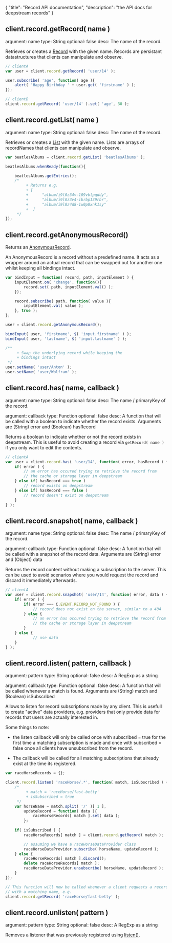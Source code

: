 {
	"title": "Record API documentation",
	"description": "the API docs for deepstream records"
}


client.record.getRecord( name )
--------------------------------
argument: name
type: String
optional: false
desc: The name of the record.

Retrieves or creates a [Record](record.html) with the given name. Records are persistant datastructures
that clients can manipulate and observe.

```javascript
// clientA
var user = client.record.getRecord( 'user/14' );

user.subscribe( 'age', function( age ){
	alert( 'Happy Birthday ' + user.get( 'firstname' ) );
});

// clientB
client.record.getRecord( 'user/14' ).set( 'age', 30 );
```

client.record.getList( name )
--------------------------------
argument: name
type: String
optional: false
desc: The name of the record.

Retrieves or creates a [List](list.html) with the given name. Lists are arrays of recordNames that clients
can manipulate and observe.

```javascript
var beatlesAlbums = client.record.getList( 'beatlesAlbums' );

beatlesAlbums.whenReady(function(){

	beatlesAlbums.getEntries();
	/*
		 + Returns e.g.
		 + [
		 +		"album/i9l0z34v-109vblpqddy", 
		 +		"album/i9l0z3v4-ibrbp139rbr", 
		 +		"album/i9l0z4d8-1w0p8xnk1sy" 
		 +	]
	 */
});
```

client.record.getAnonymousRecord()
--------------------------------
Returns an [AnonymousRecord](anonymous_record.html). 

An AnonymousRecord is a record without a predefined name. It
acts as a wrapper around an actual record that can
be swapped out for another one whilst keeping all bindings intact.

```javascript
var bindInput = function( record, path, inputElement ) {
	inputElement.on( 'change', function(){
		record.set( path, inputElement.val() );
	});

	record.subscribe( path, function( value ){
		inputElement.val( value );
	}, true );
};

user = client.record.getAnonymousRecord();

bindInput( user, 'firstname', $( 'input.firstname' ) );
bindInput( user, 'lastname', $( 'input.lastname' ) );

/**
	 + Swap the underlying record while keeping the
	 + bindings intact
 */
user.setName( 'user/Anton' );
user.setName( 'user/Wolfram' );
```

client.record.has( name, callback )
--------------------------------
argument: name
type: String
optional: false
desc: The name / primaryKey of the record.

argument: callback
type: Function
optional: false
desc: A function that will be called with a boolean to indicate whether the record exists. Arguments are (String) error and (Boolean) hasRecord

Returns a boolean to indicate whether or not the record exists in deepstream. This is useful to avoid creating a record via `getRecord( name )` if you only want to edit the contents.

```javascript
// clientA
var user = client.record.has( 'user/14', function( error, hasRecord ) {
	if( error ) {
		// an error has occured trying to retrieve the record from 
		// the cache or storage layer in deepstream
	} else if( hasRecord === true )
		// record exists on deepstream
	} else if( hasRecord === false )
		// record doesn't exist on deepstream
	}
} );
```

client.record.snapshot( name, callback )
--------------------------------
argument: name
type: String
optional: false
desc: The name / primaryKey of the record.

argument: callback
type: Function
optional: false
desc: A function that will be called with a snapshot of the record data. Arguments are (String) error and (Object) data

Returns the record content without making a subscription to the server. This can be used to avoid scenarios where you would request the record and discard 
it immediately afterwards.

```javascript
// clientA
var user = client.record.snapshot( 'user/14', function( error, data ) {
	if( error ) {
		if( error === C.EVENT.RECORD_NOT_FOUND ) {
			// record does not exist on the server, similar to a 404
		} else {
			// an error has occured trying to retrieve the record from 
			// the cache or storage layer in deepstream
		}
	} else {
			// use data
	}
} );
```

client.record.listen( pattern, callback )
--------------------------------
argument: pattern
type: String
optional: false
desc: A RegExp as a string

argument: callback
type: Function
optional: false
desc: A function that will be called whenever a match is found. Arguments are (String) match and (Boolean) isSubscribed

Allows to listen for record subscriptions made by any client. This
is usefull to create "active" data providers, e.g. providers that only provide
data for records that users are actually interested in.

Some things to note:

* the listen callback will only be called once with subscribed = true for the first time a matching subscription is made and once with subscribed = false once all clients have unsubscribed from the record.

* The callback will be called for all matching subscriptions that already exist at the time its registered.

```javascript
var raceHorseRecords = {};

client.record.listen( 'raceHorse/.*', function( match, isSubscribed ) {
	/*
		 + match = 'raceHorse/fast-betty'
		 + isSubscribed = true
	 */
	var horseName = match.split( '/' )[ 1 ],
		updateRecord = function( data ){
			raceHorseRecords[ match ].set( data );
		};
	
	if( isSubscribed ) {
		raceHorseRecords[ match ] = client.record.getRecord( match );

		// assuming we have a raceHorseDataProvider class
		raceHorseDataProvider.subscribe( horseName, updateRecord );
	} else {
		raceHorseRecords[ match ].discard();
		delete raceHorseRecords[ match ];
		raceHorseDataProvider.unsubscribe( horseName, updateRecord );
	}
});

// This function will now be called whenever a client requests a record
// with a matching name, e.g.
client.record.getRecord( 'raceHorse/fast-betty' );
```

client.record.unlisten( pattern )
--------------------------------
argument: pattern
type: String
optional: false
desc: A RegExp as a string

Removes a listener that was previously registered using <a href="#client.record.listen(pattern,callback)">listen()</a>.

</div>